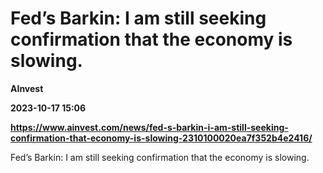 # Fed’s Barkin: I am still seeking confirmation that the economy is slowing.
**AInvest**

**2023-10-17 15:06**

**https://www.ainvest.com/news/fed-s-barkin-i-am-still-seeking-confirmation-that-economy-is-slowing-2310100020ea7f352b4e2416/**

Fed’s Barkin: I am still seeking confirmation that the economy is slowing.